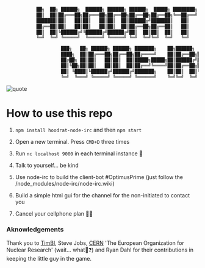 ```bash
           ██╗  ██╗ ██████╗  ██████╗ ██████╗ ██████╗  █████╗ ████████╗
           ██║  ██║██╔═══██╗██╔═══██╗██╔══██╗██╔══██╗██╔══██╗╚══██╔══╝
           ███████║██║   ██║██║   ██║██║  ██║██████╔╝███████║   ██║
           ██╔══██║██║   ██║██║   ██║██║  ██║██╔══██╗██╔══██║   ██║
           ██║  ██║╚██████╔╝╚██████╔╝██████╔╝██║  ██║██║  ██║   ██║
           ╚═╝  ╚═╝ ╚═════╝  ╚═════╝ ╚═════╝ ╚═╝  ╚═╝╚═╝  ╚═╝   ╚═╝

                    ███╗   ██╗ ██████╗ ██████╗ ███████╗    ██╗██████╗  ██████╗
                    ████╗  ██║██╔═══██╗██╔══██╗██╔════╝    ██║██╔══██╗██╔════╝
                    ██╔██╗ ██║██║   ██║██║  ██║█████╗█████╗██║██████╔╝██║
                    ██║╚██╗██║██║   ██║██║  ██║██╔══╝╚════╝██║██╔══██╗██║
                    ██║ ╚████║╚██████╔╝██████╔╝███████╗    ██║██║  ██║╚██████╗
                    ╚═╝  ╚═══╝ ╚═════╝ ╚═════╝ ╚══════╝    ╚═╝╚═╝  ╚═╝ ╚═════╝
```

![quote](https://www.my-wall-decal.com/img/wall_quote_i_get_by_help_friends_s.jpg)

# How to use this repo

1. `npm install hoodrat-node-irc` and then `npm start`

2. Open a new terminal. Press `CMD+D` three times

3. Run `nc localhost 9000` in each terminal instance 🙏

4. Talk to yourself... be kind

5. Use node-irc to build the client-bot #OptimusPrime (just follow the /node_modules/node-irc/node-irc.wiki)

6. Build a simple html gui for the channel for the non-initiated to contact you

7. Cancel your cellphone plan 📱🔥

### Aknowledgements

Thank you to [TimBl]('https://en.wikipedia.org/wiki/Tim_Berners-Lee'), Steve Jobs, [CERN]('https://en.wikipedia.org/wiki/CERN') 'The European Organization for Nuclear Research' (wait... what🚀❓) and Ryan Dahl for their contributions in keeping the little guy in the game.